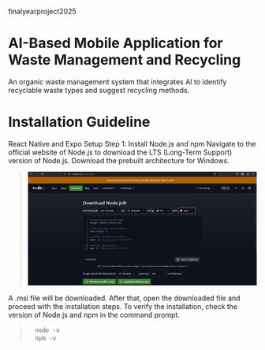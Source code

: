 finalyearproject2025
# AI-Based Mobile Application for Waste Management and Recycling 
An organic waste management system that integrates AI to identify recyclable waste types and suggest recycling methods.

# Installation Guideline
React Native and Expo Setup 
Step 1: Install Node.js and npm
Navigate to the official website of Node.js to download the LTS (Long-Term Support) version of Node.js. Download the prebuilt architecture for Windows.

> ![alt text](image.png)

A .msi file will be downloaded. After that, open the downloaded file and proceed with the installation steps. To verify the installation, check the version of Node.js and npm in the command prompt.

>       node -v
>       npm -v







